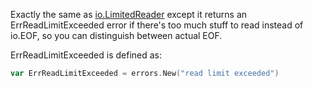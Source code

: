 Exactly the same as [io.LimitedReader](http://golang.org/pkg/io/#LimitedReader) except it returns an 
ErrReadLimitExceeded error if there's too much stuff to read instead of io.EOF, so you can distinguish between 
actual EOF.

ErrReadLimitExceeded is defined as:
```Go
var ErrReadLimitExceeded = errors.New("read limit exceeded")
```
